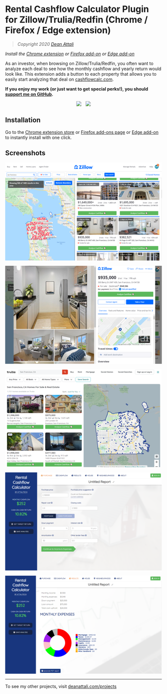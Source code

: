 # Rental Cashflow Calculator Plugin for Zillow/Trulia/Redfin (Chrome / Firefox / Edge extension)

> *Copyright 2020 [Dean Attali](https://deanattali.com)*

_Install the [Chrome extension](TODO) or [Firefox add-on](https://addons.mozilla.org/en-CA/firefox/addon/rental-cashflow-calculator/) or [Edge add-on](https://microsoftedge.microsoft.com/addons/detail/cashflow-calculator-for-z/nelhihbndkjkfnegoakeomfnnbdclmdo)_

As an investor, when browsing on Zillow/Trulia/Redfin, you often want to analyze each deal to see how the monthly cashflow and yearly return would look like. This extension adds a button to each property that allows you to easily start analyzing that deal on [cashflowcalc.com](https://cashflowcalc.com/).

**If you enjoy my work (or just want to get special perks!), you should [support me on GitHub](https://github.com/sponsors/daattali).**


<p align="center">

<a style="display: inline-block;" href="https://paypal.me/daattali">
<img height="35" src="https://camo.githubusercontent.com/0e9e5cac101f7093336b4589c380ab5dcfdcbab0/68747470733a2f2f63646e2e6a7364656c6976722e6e65742f67682f74776f6c66736f6e2f70617970616c2d6769746875622d627574746f6e40312e302e302f646973742f627574746f6e2e737667" />
</a>
<a style="display: inline-block; margin-left: 10px;" href="https://github.com/sponsors/daattali">
<img height="35" src="https://i.imgur.com/034B8vq.png" /> </a>

</p>

## Installation

Go to the [Chrome extension store](TODO) or [Firefox add-ons page](https://addons.mozilla.org/en-CA/firefox/addon/rental-cashflow-calculator/) or [Edge add-on](https://microsoftedge.microsoft.com/addons/detail/cashflow-calculator-for-z/nelhihbndkjkfnegoakeomfnnbdclmdo) to instantly install with one click.

## Screenshots

[![](https://github.com/daattali/cashflow-calculation-extension/blob/master/img/doc/zillow1.png)](https://github.com/daattali/cashflow-calculation-extension/blob/master/img/doc/zillow1.png)

[![](https://github.com/daattali/cashflow-calculation-extension/blob/master/img/doc/zillow2.png)](https://github.com/daattali/cashflow-calculation-extension/blob/master/img/doc/zillow2.png)

[![](https://github.com/daattali/cashflow-calculation-extension/blob/master/img/doc/trulia.png)](https://github.com/daattali/cashflow-calculation-extension/blob/master/img/doc/trulia.png)

[![](https://github.com/daattali/cashflow-calculation-extension/blob/master/img/doc/cashflowcalc1.png)](https://github.com/daattali/cashflow-calculation-extension/blob/master/img/doc/cashflowcalc1.png)

[![](https://github.com/daattali/cashflow-calculation-extension/blob/master/img/doc/cashflowcalc2.png)](https://github.com/daattali/cashflow-calculation-extension/blob/master/img/doc/cashflowcalc2.png)

---

To see my other projects, visit [deanattali.com/projects](https://deanattali.com/projects)

